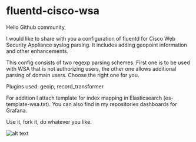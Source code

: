 # fluentd-cisco-wsa


Hello Github community,

I would like to share with you a configuration of fluentd for Cisco Web Security Appliance syslog parsing. 
It includes adding geopoint information and other enhancements.

This config consists of two regexp parsing schemes. First one is to be used with WSA that is not authorizing users, the other one allows additional parsing of domain users. Choose the right one for you.


Plugins used: geoip, record_transformer

For addition I attach template for index mapping in Elasticsearch (es-template-wsa.txt).
You can also find in my repositories dashboards for Grafana.


Use it, fork it, do whatever you like.

![alt text](https://github.com/prudecki/fluentd-cisco-wsa/blob/master/kibana-wsa.png)
